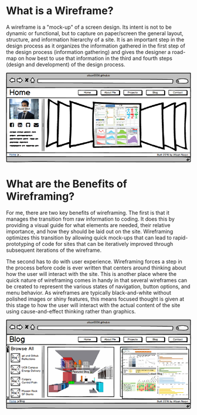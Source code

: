# What is a Wireframe?

A wireframe is a "mock-up" of a screen design. Its intent is not to be dynamic or functional, but to capture on paper/screen the general layout, structure, and information hierarchy of a site. It is an important step in the design process as it organizes the information gathered in the first step of the design process (information gathering) and gives the designer a road-map on how best to use that information in the third and fourth steps (design and development) of the design process.


![Index page](Imgs/wireframe-index.png)

# What are the Benefits of Wireframing?

For me, there are two key benefits of wireframing. The first is that it manages the transition from raw information to coding. It does this by providing a visual guide for what elements are needed, their relative importance, and how they should be laid out on the site. Wireframing optimizes this transition by allowing quick mock-ups that can lead to rapid-prototyping of code for sites that can be iteratively improved through subsequent iterations of the wireframe.

The second has to do with user experience. Wireframing forces a step in the process before code is ever written that centers around thinking about how the user will interact with the site. This is another place where the quick nature of wireframing comes in handy in that several wireframes can be created to represent the various states of navigation, button options, and menu behavior. As wireframes are typically black-and-white without polished images or shiny features, this means focused thought is given at this stage to how the user will interact with the actual content of the site using cause-and-effect thinking rather than graphics. 


![Blog index](Imgs/wireframe-blog-index.png)


<!--
# Reflections

### I Enjoyed Wireframing my Site!
Wireframing is just so much fun! The free tools available make it so enjoyable (I used balsamiq) and the rapid prototyping aspect of it is something I can see myself appreciating for some time to come.

### I Revised my Site Wireframe
I made some basic revisions to my site wireframe such as the placement of tiled images, adding a vertical scroll bar, adding breadcrumbs manually, and then instead using one of the built in tools, and other such similar revisions.

### I Asked Questions and Looked into Resources
I have a few highly experienced UX designer friends and I wondered to myself if they still resort to basic wireframing in their day-to-day roles. I was curious about some of the differences between some of the wireframing tools and looked into a couple to test them out and see which one I liked and could see myself using going forward.

### I Enjoyed the Challenge 
Yes! Not only this solo challenge, but also the paired challenge in which we wireframed one of the actual blog post pages and even wrote out an html template for it.
-->


